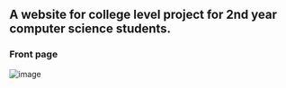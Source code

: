 
## A website for college level project for 2nd year computer science students.
### Front page
![image](https://user-images.githubusercontent.com/42388976/55027686-dfcbc500-502b-11e9-951f-75e72bc1a9d5.png)
